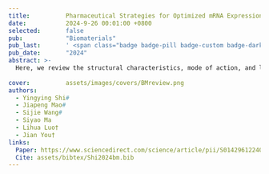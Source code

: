 ```yaml
---
title:          Pharmaceutical Strategies for Optimized mRNA Expression
date:           2024-9-26 00:01:00 +0800
selected:       false
pub:            "Biomaterials"
pub_last:       ' <span class="badge badge-pill badge-custom badge-dark">Journal</span><span class="badge badge-pill badge-custom badge-warning">Review</span>'
pub_date:       "2024"
abstract: >-
  Here, we review the structural characteristics, mode of action, and limitations of existing mRNA delivery systems, with an emphasis on the impacts from formulation adjustments and preparation techniques on mRNA stability, target site accumulation and transfection efficiency.
  
cover:          assets/images/covers/BMreview.png
authors:
  - Yingying Shi#
  - Jiapeng Mao#
  - Sijie Wang#
  - Siyao Ma
  - Lihua Luo†
  - Jian You†
links:
  Paper: https://www.sciencedirect.com/science/article/pii/S0142961224003879
  Cite: assets/bibtex/Shi2024bm.bib
---
```

